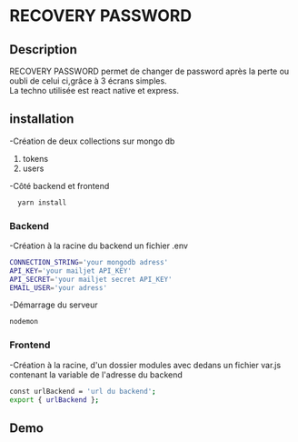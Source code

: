 
# RECOVERY PASSWORD
## Description
RECOVERY PASSWORD permet de changer de password après la perte ou oubli de celui ci,grâce à 3 écrans simples.  
La techno utilisée est react native et express.

## installation
-Création de deux collections sur mongo db
 1. tokens
 2. users

-Côté backend et frontend
```bash
  yarn install
```

### Backend
-Création à la racine du backend un fichier .env

```bash
CONNECTION_STRING='your mongodb adress'
API_KEY='your mailjet API_KEY'
API_SECRET='your mailjet secret API_KEY'
EMAIL_USER='your adress'
```
-Démarrage du serveur
```bash
nodemon
```
### Frontend
-Création à la racine, d'un dossier modules avec dedans un fichier var.js contenant la variable de l'adresse du backend
```bash
const urlBackend = 'url du backend';
export { urlBackend };
```
## Demo

